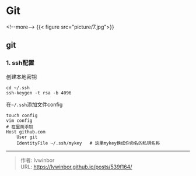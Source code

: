 # Git


&lt;!--more--&gt;
{{&lt; figure src=&#34;picture/7.jpg&#34;&gt;}}
## git

### 1. ssh配置

创建本地密钥

    cd ~/.ssh
    ssh-keygen -t rsa -b 4096

在`~/.ssh`添加文件config

    touch config
    vim config
    # 在里面添加
    Host github.com
    	User git
    	IdentityFile ~/.ssh/mykey   # 这里mykey换成你命名的私钥名称



---

> 作者: lvwinbor  
> URL: https://lvwinbor.github.io/posts/539f164/  

